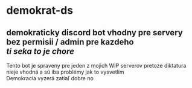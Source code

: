 # demokrat-ds
demokraticky discord bot vhodny pre servery bez permisii / admin pre kazdeho<br>
*ti seka to je chore*
---

Tento bot je spraveny pre jeden z mojich WIP serverov pretoze diktatura nieje vhodná a sú iba problémy jak to vysvetlím<br>
Demokracia vyzerá zatiaľ dobre no
